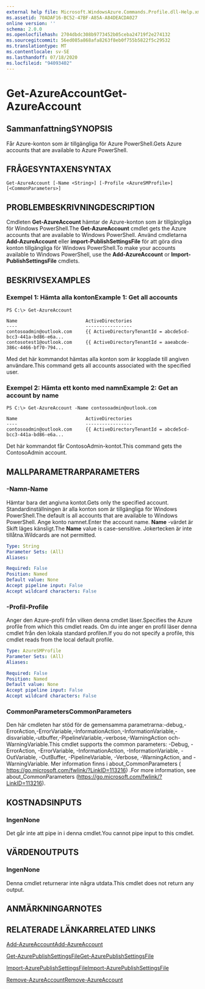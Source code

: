 ```yaml
---
external help file: Microsoft.WindowsAzure.Commands.Profile.dll-Help.xml
ms.assetid: 70ADAF16-BC52-47BF-A85A-A84DEACDA027
online version: ''
schema: 2.0.0
ms.openlocfilehash: 2704dbdc308b9773452b05ceba24719f2e274132
ms.sourcegitcommit: 56ed085a868afa8263f8eb0f755b5822f5c29532
ms.translationtype: MT
ms.contentlocale: sv-SE
ms.lasthandoff: 07/18/2020
ms.locfileid: "94093402"
---
```

# <span data-ttu-id="9abaa-101">Get-AzureAccount</span><span class="sxs-lookup"><span data-stu-id="9abaa-101">Get-AzureAccount</span></span>

## <span data-ttu-id="9abaa-102">Sammanfattning</span><span class="sxs-lookup"><span data-stu-id="9abaa-102">SYNOPSIS</span></span>
<span data-ttu-id="9abaa-103">Får Azure-konton som är tillgängliga för Azure PowerShell.</span><span class="sxs-lookup"><span data-stu-id="9abaa-103">Gets Azure accounts that are available to Azure PowerShell.</span></span>

## <span data-ttu-id="9abaa-104">FRÅGESYNTAXEN</span><span class="sxs-lookup"><span data-stu-id="9abaa-104">SYNTAX</span></span>

```
Get-AzureAccount [-Name <String>] [-Profile <AzureSMProfile>] [<CommonParameters>]
```

## <span data-ttu-id="9abaa-105">PROBLEMBESKRIVNING</span><span class="sxs-lookup"><span data-stu-id="9abaa-105">DESCRIPTION</span></span>
<span data-ttu-id="9abaa-106">Cmdleten **Get-AzureAccount** hämtar de Azure-konton som är tillgängliga för Windows PowerShell.</span><span class="sxs-lookup"><span data-stu-id="9abaa-106">The **Get-AzureAccount** cmdlet gets the Azure accounts that are available to Windows PowerShell.</span></span>
<span data-ttu-id="9abaa-107">Använd cmdletarna **Add-AzureAccount** eller **import-PublishSettingsFile** för att göra dina konton tillgängliga för Windows PowerShell.</span><span class="sxs-lookup"><span data-stu-id="9abaa-107">To make your accounts available to Windows PowerShell, use the **Add-AzureAccount** or **Import-PublishSettingsFile** cmdlets.</span></span>

## <span data-ttu-id="9abaa-108">BESKRIVS</span><span class="sxs-lookup"><span data-stu-id="9abaa-108">EXAMPLES</span></span>

### <span data-ttu-id="9abaa-109">Exempel 1: Hämta alla konton</span><span class="sxs-lookup"><span data-stu-id="9abaa-109">Example 1: Get all accounts</span></span>
```
PS C:\> Get-AzureAccount

Name                         ActiveDirectories
----                         -----------------
contosoadmin@outlook.com     {{ ActiveDirectoryTenantId = abcde5cd-bcc3-441a-bd86-e6a...
contosotest1@outlook.com     {{ ActiveDirectoryTenantId = aaeabcde-386c-4466-bf70-794...
```

<span data-ttu-id="9abaa-110">Med det här kommandot hämtas alla konton som är kopplade till angiven användare.</span><span class="sxs-lookup"><span data-stu-id="9abaa-110">This command gets all accounts associated with the specified user.</span></span>

### <span data-ttu-id="9abaa-111">Exempel 2: Hämta ett konto med namn</span><span class="sxs-lookup"><span data-stu-id="9abaa-111">Example 2: Get an account by name</span></span>
```
PS C:\> Get-AzureAccount -Name contosoadmin@outlook.com

Name                         ActiveDirectories
----                         -----------------
contosoadmin@outlook.com     {{ ActiveDirectoryTenantId = abcde5cd-bcc3-441a-bd86-e6a...
```

<span data-ttu-id="9abaa-112">Det här kommandot får ContosoAdmin-kontot.</span><span class="sxs-lookup"><span data-stu-id="9abaa-112">This command gets the ContosoAdmin account.</span></span>

## <span data-ttu-id="9abaa-113">MALLPARAMETRAR</span><span class="sxs-lookup"><span data-stu-id="9abaa-113">PARAMETERS</span></span>

### <span data-ttu-id="9abaa-114">-Namn</span><span class="sxs-lookup"><span data-stu-id="9abaa-114">-Name</span></span>
<span data-ttu-id="9abaa-115">Hämtar bara det angivna kontot.</span><span class="sxs-lookup"><span data-stu-id="9abaa-115">Gets only the specified account.</span></span>
<span data-ttu-id="9abaa-116">Standardinställningen är alla konton som är tillgängliga för Windows PowerShell.</span><span class="sxs-lookup"><span data-stu-id="9abaa-116">The default is all accounts that are available to Windows PowerShell.</span></span>
<span data-ttu-id="9abaa-117">Ange konto namnet.</span><span class="sxs-lookup"><span data-stu-id="9abaa-117">Enter the account name.</span></span>
<span data-ttu-id="9abaa-118">**Name** -värdet är Skift läges känsligt.</span><span class="sxs-lookup"><span data-stu-id="9abaa-118">The **Name** value is case-sensitive.</span></span>
<span data-ttu-id="9abaa-119">Jokertecken är inte tillåtna.</span><span class="sxs-lookup"><span data-stu-id="9abaa-119">Wildcards are not permitted.</span></span>

```yaml
Type: String
Parameter Sets: (All)
Aliases: 

Required: False
Position: Named
Default value: None
Accept pipeline input: False
Accept wildcard characters: False
```

### <span data-ttu-id="9abaa-120">-Profil</span><span class="sxs-lookup"><span data-stu-id="9abaa-120">-Profile</span></span>
<span data-ttu-id="9abaa-121">Anger den Azure-profil från vilken denna cmdlet läser.</span><span class="sxs-lookup"><span data-stu-id="9abaa-121">Specifies the Azure profile from which this cmdlet reads.</span></span> <span data-ttu-id="9abaa-122">Om du inte anger en profil läser denna cmdlet från den lokala standard profilen.</span><span class="sxs-lookup"><span data-stu-id="9abaa-122">If you do not specify a profile, this cmdlet reads from the local default profile.</span></span>

```yaml
Type: AzureSMProfile
Parameter Sets: (All)
Aliases: 

Required: False
Position: Named
Default value: None
Accept pipeline input: False
Accept wildcard characters: False
```

### <span data-ttu-id="9abaa-123">CommonParameters</span><span class="sxs-lookup"><span data-stu-id="9abaa-123">CommonParameters</span></span>
<span data-ttu-id="9abaa-124">Den här cmdleten har stöd för de gemensamma parametrarna:-debug,-ErrorAction,-ErrorVariable,-InformationAction,-InformationVariable,-disvariable,-utbuffer,-PipelineVariable,-verbose,-WarningAction och-WarningVariable.</span><span class="sxs-lookup"><span data-stu-id="9abaa-124">This cmdlet supports the common parameters: -Debug, -ErrorAction, -ErrorVariable, -InformationAction, -InformationVariable, -OutVariable, -OutBuffer, -PipelineVariable, -Verbose, -WarningAction, and -WarningVariable.</span></span> <span data-ttu-id="9abaa-125">Mer information finns i about_CommonParameters ( https://go.microsoft.com/fwlink/?LinkID=113216) .</span><span class="sxs-lookup"><span data-stu-id="9abaa-125">For more information, see about_CommonParameters (https://go.microsoft.com/fwlink/?LinkID=113216).</span></span>

## <span data-ttu-id="9abaa-126">KOSTNADS</span><span class="sxs-lookup"><span data-stu-id="9abaa-126">INPUTS</span></span>

### <span data-ttu-id="9abaa-127">Ingen</span><span class="sxs-lookup"><span data-stu-id="9abaa-127">None</span></span>
<span data-ttu-id="9abaa-128">Det går inte att pipe in i denna cmdlet.</span><span class="sxs-lookup"><span data-stu-id="9abaa-128">You cannot pipe input to this cmdlet.</span></span>

## <span data-ttu-id="9abaa-129">VÄRDEN</span><span class="sxs-lookup"><span data-stu-id="9abaa-129">OUTPUTS</span></span>

### <span data-ttu-id="9abaa-130">Ingen</span><span class="sxs-lookup"><span data-stu-id="9abaa-130">None</span></span>
<span data-ttu-id="9abaa-131">Denna cmdlet returnerar inte några utdata.</span><span class="sxs-lookup"><span data-stu-id="9abaa-131">This cmdlet does not return any output.</span></span>

## <span data-ttu-id="9abaa-132">ANMÄRKNINGAR</span><span class="sxs-lookup"><span data-stu-id="9abaa-132">NOTES</span></span>

## <span data-ttu-id="9abaa-133">RELATERADE LÄNKAR</span><span class="sxs-lookup"><span data-stu-id="9abaa-133">RELATED LINKS</span></span>

[<span data-ttu-id="9abaa-134">Add-AzureAccount</span><span class="sxs-lookup"><span data-stu-id="9abaa-134">Add-AzureAccount</span></span>](./Add-AzureAccount.md)

[<span data-ttu-id="9abaa-135">Get-AzurePublishSettingsFile</span><span class="sxs-lookup"><span data-stu-id="9abaa-135">Get-AzurePublishSettingsFile</span></span>](./Get-AzurePublishSettingsFile.md)

[<span data-ttu-id="9abaa-136">Import-AzurePublishSettingsFile</span><span class="sxs-lookup"><span data-stu-id="9abaa-136">Import-AzurePublishSettingsFile</span></span>](./Import-AzurePublishSettingsFile.md)

[<span data-ttu-id="9abaa-137">Remove-AzureAccount</span><span class="sxs-lookup"><span data-stu-id="9abaa-137">Remove-AzureAccount</span></span>](./Remove-AzureAccount.md)


